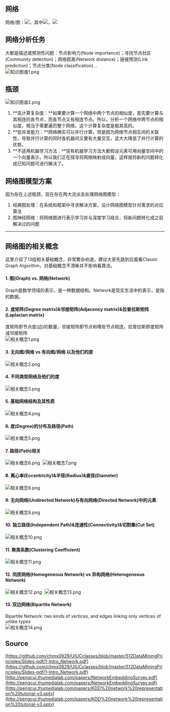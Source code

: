 <a name="7ddbe15c"></a>
## 网络

网络/图：![](./img/9e9992d6bf50b7580f971487c466a8cb.svg)，其中![](./img/c65cdae7610932511819e42a036ce167.svg)，![](./img/7073cd0d147a86e597b193f0c5ca377d.svg)

<a name="44843edc"></a>
## 网络分析任务

大都是描述或预测性问题：节点影响力(Node importance)；寻找节点社区(Community detection)；网络距离(Network distance)；链接预测(Link prediction)；节点分类(Node classification)...<br />![知识图谱1.png](./img/1592914455535-00cea130-8c9d-45a9-885e-91980e3ed69f.png)

<a name="619bd0f4"></a>
## 瓶颈
![知识图谱2.png](./img/1592914490393-f4901c34-e6b9-4568-97f8-5bc90675f466.png)

1. **高计算复杂度：**如果要计算一个网络中两个节点的相似度，首先要计算与其相连的各节点，而各节点又有相连节点。所以，分析一个网络中两节点的相似度，相当于需要遍历整个网络，这个计算复杂度是极其高的。
2. **低并发能力：**网络确实可以并行计算，但是因为网络节点相互间的关联性，导致并行计算的同时各机器间又要有大量交互，这大大降低了并行计算的优势。
3. **不适用机器学习方法：**现有机器学习方法大都假设元素可用向量空间中的一个向量表示，所以我们正在探寻将网络映射成向量，这样就将新的问题转化成已知问题可进行解决了。

<a name="1b9932ef"></a>
## 网络图模型方案

因为存在上述瓶颈，现在存在两大流派去处理网络图模型：

1. 经典图处理：在系统和框架中寻求解决方案，设计网络图模型针对需求的对应算法
2. 图神经网络：将网络图进行表示学习并与深度学习结合，将新问题转化成之前解决过的问题

---


<a name="ellOn"></a>
## 网络图的相关概念

这里介绍了13组相关基础概念，非常繁杂劝退，建议大家先跳到后面看Classic Graph Algorithm，对基础概念不清晰并不影响看算法。

<a name="vxz0H"></a>
#### 1. 图(Graph) vs. 网络(Network)


Graph是数学领域的表示，是一种数据结构。Network是现实生活中的表示，是指的数据。

<a name="nR3MA"></a>
#### 2. 度矩阵(Degree matrix)&邻接矩阵(Adjacency matrix)&拉普拉斯矩阵(Laplacian matrix)

度矩阵即节点度(边)的数量，邻接矩阵即节点和哪些节点相连，拉普拉斯即度矩阵减邻接矩阵<br />![相关概念1.png](./img/1593432868646-5e25a95c-8d29-44c2-bbb3-d410f174a9b7.png)

<a name="GXIda"></a>
#### 3. 无向图/网络 vs 有向图/网络 以及他们的度
![相关概念2.png](./img/1593432913720-eec4bd9a-d897-47ca-ae79-ae3e8916bdc3.png)

<a name="NuQjJ"></a>
#### 4. 不同类型网络及他们的度
![相关概念3.png](./img/1593433014312-0feb4fb6-ccb1-42e0-a273-4cb151aae37e.png)

<a name="mOA07"></a>
#### 5. 基础网络结构及其性质
![相关概念4.png](./img/1593433052323-ed30b832-a135-41c5-9f43-290556cabc58.png)

<a name="sUEuv"></a>
#### 6. 度(Degree)的分布及路径(Path)
![相关概念5.png](./img/1593433206902-7aca8d81-0f4e-4277-89a2-c1b7f722f132.png)

<a name="97daQ"></a>
#### 7. 路径(Path)相关
![相关概念6.png](./img/1593433258904-5e078815-bbf2-4da3-9f98-5a738995b79f.png)  ![相关概念7.png](./img/1593433275242-5e476171-4b37-44a3-8c61-3838a4cfb427.png)

<a name="MESsw"></a>
#### 8. 离心率(Eccentricity)&半径(Radius)&直径(Diameter)
![相关概念8.png](./img/1593433342920-cd5cd43a-90cc-4db4-a438-4534abbd5bdf.png)

<a name="TxyID"></a>
#### 9. 无向网络(Undirected Network)与有向网络(Directed Network)中的元素
![相关概念9.png](./img/1593433381931-6582c80b-efea-4980-8099-16b4c78479fa.png)

<a name="PmpoI"></a>
#### 10. 独立路径(Independent Path)&连通性(Connectivity)&切割集(Cut Set)
![相关概念10.png](./img/1593433427091-50dcce90-7bd8-435a-8745-713e7b0c1e47.png)

<a name="h03Ya"></a>
#### 11. 聚类系数(Clustering Coefficient)
![相关概念11.png](./img/1593433466068-69155fff-d7d3-45cc-bec8-ff1417920d43.png)

<a name="e6MRb"></a>
#### 12. 同质网络(Homogeneous Network) vs 异构网络(Heterogeneous Network)
![相关概念12.png](./img/1593433514777-b4d2e2b2-2c22-420b-8a25-82945b47443f.png)  ![相关概念13.png](./img/1593433712332-f439695b-d4a0-4a7f-9082-c738a1e94bdc.png)
<a name="tGQpr"></a>
#### 13. 双边网络(Bipartite Network)

Bipartite Network: two kinds of vertices, and edges linking only vertices of unlike types<br />![相关概念14.png](./img/1593433855277-ac587282-b353-4222-a377-b6ba34a37425.png)

<a name="Source"></a>
## Source

[https://github.com/chmx0929/UIUCclasses/blob/master/512DataMiningPrinciples/Slides-pdf/1-Intro_Network.pdf](https://github.com/chmx0929/UIUCclasses/blob/master/512DataMiningPrinciples/Slides-pdf/1-Intro_Network.pdf)<br />[http://pengcui.thumedialab.com/papers/NetworkEmbeddingSurvey.pdf](http://pengcui.thumedialab.com/papers/NetworkEmbeddingSurvey.pdf)<br />[http://pengcui.thumedialab.com/papers/KDD%20network%20representation%20tutorial-v3.pptx](http://pengcui.thumedialab.com/papers/KDD%20network%20representation%20tutorial-v3.pptx)
